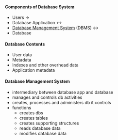#### Components of Database System
- Users ->
- Database Application <->
- [Database Management System](#Database-Management-System) (DBMS) <->
- Database

#### Database Contents
- User data
- Metadata
- Indexes and other overhead data
- Application metadata

#### Database Management System
- intermediary between database app and database
- manages and controls db activities
- creates, processes and administers db it controls
- functions
    - creates dbs
    - creates tables
    - creates supporting structures
    - reads database data
    - modifies database data